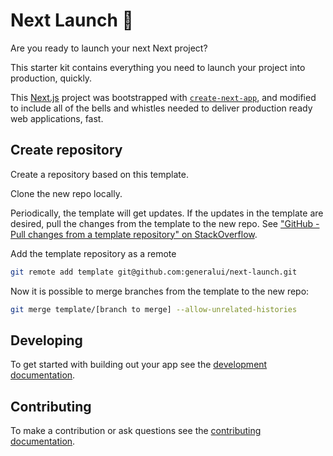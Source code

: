 # Next Launch 🚀

Are you ready to launch your next Next project?

This starter kit contains everything you need to launch your project into production, quickly.

This [Next.js](https://nextjs.org/) project was bootstrapped with [`create-next-app`](https://github.com/vercel/next.js/tree/canary/packages/create-next-app), and modified to include all of the bells and whistles needed to deliver production ready web applications, fast.

## Create repository

Create a repository based on this template.

Clone the new repo locally.

Periodically, the template will get updates. If the updates in the template are desired, pull the changes from the template to the new repo. See ["GitHub - Pull changes from a template repository" on StackOverflow](https://stackoverflow.com/a/56577320).

Add the template repository as a remote

``` sh
git remote add template git@github.com:generalui/next-launch.git
```

Now it is possible to merge branches from the template to the new repo:

``` sh
git merge template/[branch to merge] --allow-unrelated-histories
```

## Developing

To get started with building out your app see the [development documentation](/DEVELOPMENT.md).

## Contributing

To make a contribution or ask questions see the [contributing documentation](/CONTRIBUTING.md).
